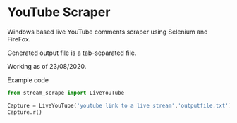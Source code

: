 # YouTube Scraper
Windows based live YouTube comments scraper using Selenium and FireFox. 

Generated output file is a tab-separated file.

Working as of 23/08/2020.


Example code
```Python
from stream_scrape import LiveYouTube

Capture = LiveYouTube('youtube link to a live stream','outputfile.txt')
Capture.r()
```
